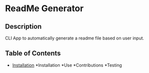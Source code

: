 
  # ReadMe Generator 
  
## Description
  
 CLI App to automatically generate a readme file based on user input.
  
## Table of Contents


- [Installation](##Installation)
    *Installation
    *Use
    *Contributions
    *Testing
